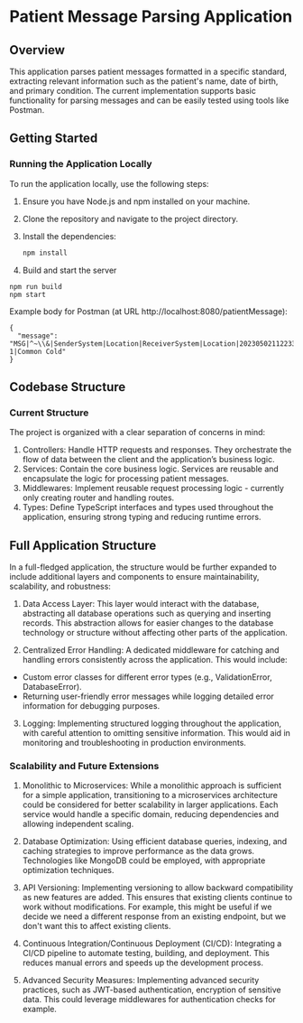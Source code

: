 # Patient Message Parsing Application

## Overview

This application parses patient messages formatted in a specific standard, extracting relevant information such as the patient's name, date of birth, and primary condition. The current implementation supports basic functionality for parsing messages and can be easily tested using tools like Postman.

## Getting Started

### Running the Application Locally

To run the application locally, use the following steps:

1. Ensure you have Node.js and npm installed on your machine.
2. Clone the repository and navigate to the project directory.
3. Install the dependencies:

   ```bash
   npm install

   ```

4. Build and start the server

```
npm run build
npm start
```

Example body for Postman (at URL http://localhost:8080/patientMessage):

```
{
  "message": "MSG|^~\\&|SenderSystem|Location|ReceiverSystem|Location|20230502112233\n||DATA^TYPE|123456|P|2.5\nEVT|TYPE|20230502112233\nPRS|1|9876543210^^^Location^ID||Valeriu^Florescu|||M|19990530|\nDET|1|I|^^MainDepartment^101^Room 1|Common Cold"
}
```

## Codebase Structure

### Current Structure

The project is organized with a clear separation of concerns in mind:

1. Controllers: Handle HTTP requests and responses. They orchestrate the flow of data between the client and the application’s business logic.
2. Services: Contain the core business logic. Services are reusable and encapsulate the logic for processing patient messages.
3. Middlewares: Implement reusable request processing logic - currently only creating router and handling routes.
4. Types: Define TypeScript interfaces and types used throughout the application, ensuring strong typing and reducing runtime errors.

## Full Application Structure

In a full-fledged application, the structure would be further expanded to include additional layers and components to ensure maintainability, scalability, and robustness:

1. Data Access Layer: This layer would interact with the database, abstracting all database operations such as querying and inserting records. This abstraction allows for easier changes to the database technology or structure without affecting other parts of the application.

2. Centralized Error Handling: A dedicated middleware for catching and handling errors consistently across the application. This would include:

- Custom error classes for different error types (e.g., ValidationError, DatabaseError).
- Returning user-friendly error messages while logging detailed error information for debugging purposes.

3. Logging: Implementing structured logging throughout the application, with careful attention to omitting sensitive information. This would aid in monitoring and troubleshooting in production environments.

### Scalability and Future Extensions

1. Monolithic to Microservices: While a monolithic approach is sufficient for a simple application, transitioning to a microservices architecture could be considered for better scalability in larger applications. Each service would handle a specific domain, reducing dependencies and allowing independent scaling.

2. Database Optimization: Using efficient database queries, indexing, and caching strategies to improve performance as the data grows. Technologies like MongoDB could be employed, with appropriate optimization techniques.

3. API Versioning: Implementing versioning to allow backward compatibility as new features are added. This ensures that existing clients continue to work without modifications. For example, this might be useful if we decide we need a different response from an existing endpoint, but we don't want this to affect existing clients.

4. Continuous Integration/Continuous Deployment (CI/CD): Integrating a CI/CD pipeline to automate testing, building, and deployment. This reduces manual errors and speeds up the development process.

5. Advanced Security Measures: Implementing advanced security practices, such as JWT-based authentication, encryption of sensitive data. This could leverage middlewares for authentication checks for example.
